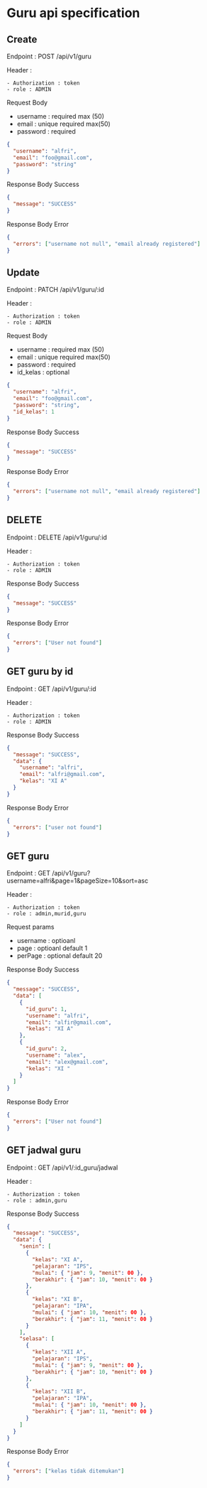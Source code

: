# Guru api specification

## Create

Endpoint : POST /api/v1/guru

Header :

    - Authorization : token
    - role : ADMIN

Request Body

- username : required max (50)
- email : unique required max(50)
- password : required

```json
{
  "username": "alfri",
  "email": "foo@gmail.com",
  "password": "string"
}
```

Response Body Success

```json
{
  "message": "SUCCESS"
}
```

Response Body Error

```json
{
  "errors": ["username not null", "email already registered"]
}
```

## Update

Endpoint : PATCH /api/v1/guru/:id

Header :

    - Authorization : token
    - role : ADMIN

Request Body

- username : required max (50)
- email : unique required max(50)
- password : required
- id_kelas : optional

```json
{
  "username": "alfri",
  "email": "foo@gmail.com",
  "password": "string",
  "id_kelas": 1
}
```

Response Body Success

```json
{
  "message": "SUCCESS"
}
```

Response Body Error

```json
{
  "errors": ["username not null", "email already registered"]
}
```

## DELETE

Endpoint : DELETE /api/v1/guru/:id

Header :

    - Authorization : token
    - role : ADMIN

Response Body Success

```json
{
  "message": "SUCCESS"
}
```

Response Body Error

```json
{
  "errors": ["User not found"]
}
```

## GET guru by id

Endpoint : GET /api/v1/guru/:id

Header :

    - Authorization : token
    - role : ADMIN

Response Body Success

```json
{
  "message": "SUCCESS",
  "data": {
    "username": "alfri",
    "email": "alfri@gmail.com",
    "kelas": "XI A"
  }
}
```

Response Body Error

```json
{
  "errors": ["user not found"]
}
```

## GET guru

Endpoint : GET /api/v1/guru?username=alfri&page=1&pageSize=10&sort=asc

Header :

    - Authorization : token
    - role : admin,murid,guru

Request params

- username : optioanl
- page : optioanl default 1
- perPage : optional default 20

Response Body Success

```json
{
  "message": "SUCCESS",
  "data": [
    {
      "id_guru": 1,
      "username": "alfri",
      "email": "alfir@gmail.com",
      "kelas": "XI A"
    },
    {
      "id_guru": 2,
      "username": "alex",
      "email": "alex@gmail.com",
      "kelas": "XI "
    }
  ]
}
```

Response Body Error

```json
{
  "errors": ["User not found"]
}
```

## GET jadwal guru

Endpoint : GET /api/v1/:id_guru/jadwal

Header :

    - Authorization : token
    - role : admin,guru

Response Body Success

```json
{
  "message": "SUCCESS",
  "data": {
    "senin": [
      {
        "kelas": "XI A",
        "pelajaran": "IPS",
        "mulai": { "jam": 9, "menit": 00 },
        "berakhir": { "jam": 10, "menit": 00 }
      },
      {
        "kelas": "XI B",
        "pelajaran": "IPA",
        "mulai": { "jam": 10, "menit": 00 },
        "berakhir": { "jam": 11, "menit": 00 }
      }
    ],
    "selasa": [
      {
        "kelas": "XII A",
        "pelajaran": "IPS",
        "mulai": { "jam": 9, "menit": 00 },
        "berakhir": { "jam": 10, "menit": 00 }
      },
      {
        "kelas": "XII B",
        "pelajaran": "IPA",
        "mulai": { "jam": 10, "menit": 00 },
        "berakhir": { "jam": 11, "menit": 00 }
      }
    ]
  }
}
```

Response Body Error

```json
{
  "errors": ["kelas tidak ditemukan"]
}
```
